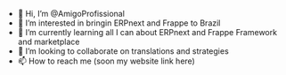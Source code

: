 - 👋 Hi, I’m @AmigoProfissional
- 👀 I’m interested in bringin ERPnext and Frappe to Brazil
- 🌱 I’m currently learning all I can about ERPnext and Frappe Framework and marketplace
- 💞️ I’m looking to collaborate on translations and strategies
- 📫 How to reach me (soon my website link here)

<!---
AmigoProfissional/AmigoProfissional is a ✨ special ✨ repository because its `README.md` (this file) appears on your GitHub profile.
You can click the Preview link to take a look at your changes.
--->
